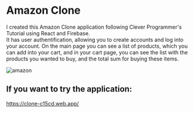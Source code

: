 # Amazon Clone

I created this Amazon Clone application following Clever Programmer's Tutorial using React and Firebase.
</br>
It has user authentification, allowing you to create accounts and log into your account. On the main page you can see a list of products, which you can add into your cart, and in your cart page, you can see the list with the products you wanted to buy, and the total sum for buying these items. 

![amazon](https://user-images.githubusercontent.com/29714385/93488141-b0d79c00-f90e-11ea-9a20-3156f912d253.PNG)


## If you want to try the application:
https://clone-c15cd.web.app/
